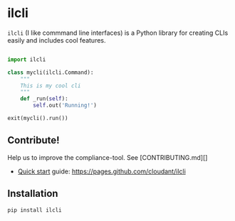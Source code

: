 # ilcli

`ilcli` (I like commmand line interfaces) is a Python library for
creating CLIs easily and includes cool features.


```python

import ilcli

class mycli(ilcli.Command):
    """
    This is my cool cli
    """
    def _run(self):
        self.out('Running!')

exit(mycli().run())
```

## Contribute!

Help us to improve the compliance-tool. See [CONTRIBUTING.md][]

* [Quick start][] guide: https://pages.github.com/cloudant/ilcli

[Quick start]: https://pages.github.com/cloudant/ilcli/quick-start.html


## Installation

```
pip install ilcli
```
